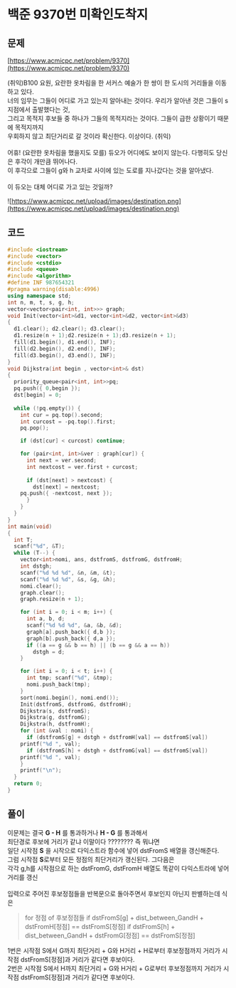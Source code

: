 # 백준 9370번 미확인도착지

## 문제
[https://www.acmicpc.net/problem/9370](https://www.acmicpc.net/problem/9370)

(취익)B100 요원, 요란한 옷차림을 한 서커스 예술가 한 쌍이 한 도시의 거리들을 이동하고 있다. </br>
너의 임무는 그들이 어디로 가고 있는지 알아내는 것이다. 우리가 알아낸 것은 그들이 s지점에서 출발했다는 것,</br>
그리고 목적지 후보들 중 하나가 그들의 목적지라는 것이다. 그들이 급한 상황이기 때문에 목적지까지</br>
우회하지 않고 최단거리로 갈 것이라 확신한다. 이상이다. (취익)</br>
</br>
어휴! (요란한 옷차림을 했을지도 모를) 듀오가 어디에도 보이지 않는다. 다행히도 당신은 후각이 개만큼 뛰어나다. </br>
이 후각으로 그들이 g와 h 교차로 사이에 있는 도로를 지나갔다는 것을 알아냈다.</br>
</br>
이 듀오는 대체 어디로 가고 있는 것일까?</br>

![https://www.acmicpc.net/upload/images/destination.png](https://www.acmicpc.net/upload/images/destination.png)

## 코드
```c++
#include <iostream>
#include <vector>
#include <cstdio>
#include <queue>
#include <algorithm>
#define INF 987654321
#pragma warning(disable:4996)
using namespace std;
int n, m, t, s, g, h;
vector<vector<pair<int, int>>> graph;
void Init(vector<int>&d1, vector<int>&d2, vector<int>&d3)
{
  d1.clear(); d2.clear(); d3.clear();
  d1.resize(n + 1);d2.resize(n + 1);d3.resize(n + 1);
  fill(d1.begin(), d1.end(), INF);
  fill(d2.begin(), d2.end(), INF);
  fill(d3.begin(), d3.end(), INF);
}
void Dijkstra(int begin , vector<int>& dst)
{
  priority_queue<pair<int, int>>pq;
  pq.push({ 0,begin });
  dst[begin] = 0;
	
  while (!pq.empty()) {
    int cur = pq.top().second;
    int curcost = -pq.top().first;
    pq.pop();

    if (dst[cur] < curcost) continue;

    for (pair<int, int>&ver : graph[cur]) {
      int next = ver.second;
      int nextcost = ver.first + curcost;
			
      if (dst[next] > nextcost) {
        dst[next] = nextcost;
	pq.push({ -nextcost, next });
      }
    }
  }
}
int main(void)
{
  int T;
  scanf("%d", &T);
  while (T--) {
    vector<int>nomi, ans, dstfromS, dstfromG, dstfromH;
    int dstgh;
    scanf("%d %d %d", &n, &m, &t);
    scanf("%d %d %d", &s, &g, &h);
    nomi.clear();
    graph.clear();
    graph.resize(n + 1);

    for (int i = 0; i < m; i++) {
      int a, b, d;
      scanf("%d %d %d", &a, &b, &d);
      graph[a].push_back({ d,b });
      graph[b].push_back({ d,a });
      if ((a == g && b == h) || (b == g && a == h))
        dstgh = d;
    }

    for (int i = 0; i < t; i++) {
      int tmp; scanf("%d", &tmp);
      nomi.push_back(tmp);
    }
    sort(nomi.begin(), nomi.end());
    Init(dstfromS, dstfromG, dstfromH);
    Dijkstra(s, dstfromS);
    Dijkstra(g, dstfromG);
    Dijkstra(h, dstfromH);
    for (int &val : nomi) {
      if (dstfromS[g] + dstgh + dstfromH[val] == dstfromS[val])
	printf("%d ", val);
      if (dstfromS[h] + dstgh + dstfromG[val] == dstfromS[val])
	printf("%d ", val);
    }
    printf("\n");
  }
  return 0;
}
```

## 풀이

이문제는 결국 **G - H** 를 통과하거나 **H - G** 를 통과해서 </br>
최단경로 후보에 거리가 같냐 이말이다 ???????? 즉 뭐냐면 </br>
일단  시작점 **S** 을 시작으로 다익스트라 함수에 넣어 dstFromS 배열을 갱신해준다. </br>
그럼 시작점 **S**로부터 모든 정점의 최단거리가 갱신된다. 그다음은 </br>
각각 g,h를 시작점으로 하는 dstFromG, dstFromH 배열도 똑같이 다익스트라에 넣어 거리를 갱신 </br>
</br>
입력으로 주어진 후보정점들을 반복문으로 돌아주면서 후보인지 아닌지 판별하는데 식은

> for 정점 of 후보정점들
      if dstFromS[g] + dist_between_GandH + dstFromH[정점] == dstFromS[정점]
      if dstFromS[h] + dist_between_GandH + dstFromG[정점] == dstFromS[정점]    

1번은 시작점 S에서 G까지 최단거리 + G와 H거리 + H로부터 후보정점까지 거리가 시작점 dstFromS[정점]과 거리가 같다면 후보이다.</br>
2번은 시작점 S에서 H까지 최단거리 + G와 H거리 + G로부터 후보정점까지 거리가 시작점 dstFromS[정점]과 거리가 같다면 후보이다.</br>
